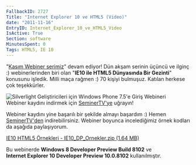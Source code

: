 ```yaml
---
FallbackID: 2727
Title: "Internet Explorer 10 ve HTML5 (Video)"
date: "2011-11-16"
EntryID: Internet_Explorer_10_ve_HTML5_Video
IsActive: True
Section: software
MinutesSpent: 0
Tags: HTML5, IE 10
---
```

"[Kasım Webiner
serimiz](http://daron.yondem.com/tr/post/Kasim_Ayi_Webinerleri_SL_WP7_Win8_IE10_Azure)"
devam ediyor! Dün akşam serinin üçüncü ve ilginç :) webinerlerinden biri
olan "**IE10 ile HTML5 Dünyasında Bir Gezinti**" konusunu işledik. Milli
maça rağmen :) 70 kişiyi bulmuşuz. Katılan herkese çok teşekkürler.

![Silverlight Geliştiricileri için Windows Phone 7.5'e Giriş
Webineri](media/Internet_Explorer_10_ve_HTML5_Video/ie10_dp.jpg)\
Webiner kaydını indirmek için
[SeminerTV'ye](http://daron.yondem.com/tr/seminertv/) uğrayın!

Webiner kaydını yine başarılı bir şekilde almayı başardım :) Hemen
[SeminerTV'den](http://daron.yondem.com/tr/seminertv/) indirebilirsiniz.
Webiner boyunca incelediğimiz örnek kodları da aşağıda paylaşıyorum.

[IE10 HTML5 Örnekleri - IE10\_DP\_Ornekler.zip (1.64
MB)](media/Internet_Explorer_10_ve_HTML5_Video/IE10_DP_Ornekler.zip)

Bu webinerde **Windows 8 Developer Preview Build 8102** ve\
**Internet Explorer 10 Developer Preview 10.0.8102** kullanılmıştır.


